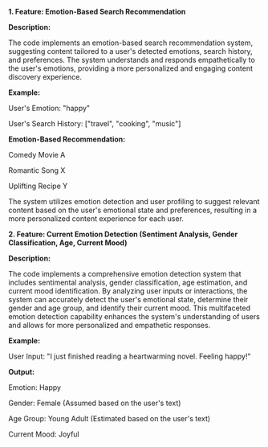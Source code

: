 


**1. Feature: Emotion-Based Search Recommendation**

**Description:**

The code implements an emotion-based search recommendation system, suggesting content tailored to a user's detected emotions, search history, and preferences. The system understands and responds empathetically to the user's emotions, providing a more personalized and engaging content discovery experience.

**Example:**

User's Emotion: "happy"

User's Search History: ["travel", "cooking", "music"]

**Emotion-Based Recommendation:**

Comedy Movie A

Romantic Song X

Uplifting Recipe Y

The system utilizes emotion detection and user profiling to suggest relevant content based on the user's emotional state and preferences, resulting in a more personalized content experience for each user.

**2. Feature: Current Emotion Detection (Sentiment Analysis, Gender Classification, Age, Current Mood)**

**Description:**

The code implements a comprehensive emotion detection system that includes sentimental analysis, gender classification, age estimation, and current mood identification. By analyzing user inputs or interactions, the system can accurately detect the user's emotional state, determine their gender and age group, and identify their current mood. This multifaceted emotion detection capability enhances the system's understanding of users and allows for more personalized and empathetic responses.

**Example:**

User Input: "I just finished reading a heartwarming novel. Feeling happy!"

**Output:**

Emotion: Happy

Gender: Female (Assumed based on the user's text)

Age Group: Young Adult (Estimated based on the user's text)

Current Mood: Joyful
